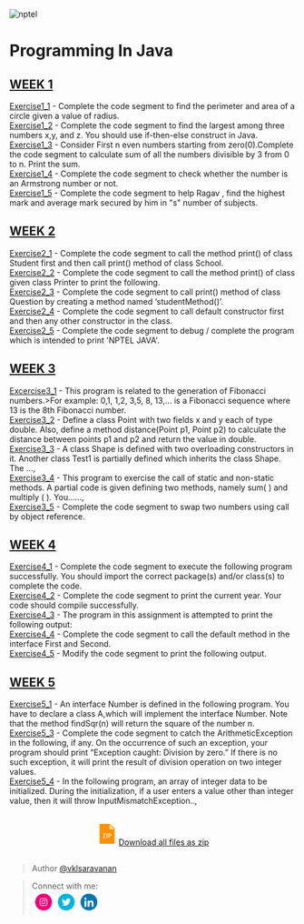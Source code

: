 <img src="https://user-images.githubusercontent.com/70447974/130724593-202975e2-d068-4e14-a460-3b27a1954c94.png" alt="nptel"  width="128" height="25"  > <br>
# Programming In Java 
## [WEEK 1](https://github.com/vklsaravanan/nptel-programmingInJava/tree/main/Week_1)
<a href="https://github.com/vklsaravanan/nptel-programmingInJava/blob/main/Week_1/Exercise1_1.java">Exercise1_1</a> - Complete the code segment to find the perimeter and area of a circle given a value of radius.<br>
<a href="https://github.com/vklsaravanan/nptel-programmingInJava/blob/main/Week_1/Exercise1_2.java">Exercise1_2</a> - Complete the code segment to find the largest among three numbers x,y, and z. You should use if-then-else construct in Java.<br>
<a href="https://github.com/vklsaravanan/nptel-programmingInJava/blob/main/Week_1/Exercise1_3.java">Exercise1_3</a> - Consider First n even numbers starting from zero(0).Complete the code segment to calculate sum of  all the numbers divisible by 3 from 0 to n. Print the sum.
<br>
<a href="https://github.com/vklsaravanan/nptel-programmingInJava/blob/main/Week_1/Exercise1_4.java">Exercise1_4</a> - Complete the code segment to check whether the number is an Armstrong number or not.<br>
<a href="https://github.com/vklsaravanan/nptel-programmingInJava/blob/main/Week_1/Exercise1_6.java">Exercise1_5</a> - Complete the code segment to help Ragav , find the highest mark and average mark secured by him in "s" number of subjects.<br>

## [WEEK 2](https://github.com/vklsaravanan/nptel-programmingInJava/tree/main/Week_2)
<a href="https://github.com/vklsaravanan/nptel-programmingInJava/blob/main/Week_2/Question21.java">Exercise2_1</a> - Complete the code segment to call the method  print() of class Student first and then call print() method of class School.<br>
<a href="https://github.com/vklsaravanan/nptel-programmingInJava/blob/main/Week_2/Question22.java">Exercise2_2</a> - Complete the code segment to call the method  print() of class given class Printer to print the following.<br>
<a href="https://github.com/vklsaravanan/nptel-programmingInJava/blob/main/Week_2/Question23.java">Exercise2_3</a> - Complete the code segment to call print() method of class Question by creating a method named ‘studentMethod()’.<br>
<a href="https://github.com/vklsaravanan/nptel-programmingInJava/blob/main/Week_2/Question22.java">Exercise2_4</a> - Complete the code segment to call default constructor first and then any other constructor in the class.<br>
<a href="https://github.com/vklsaravanan/nptel-programmingInJava/blob/main/Week_2/Question22.java">Exercise2_5</a> - Complete the code segment to debug / complete the program which is intended to print 'NPTEL JAVA'.<br />

## [WEEK 3](https://github.com/vklsaravanan/nptel-programmingInJava/tree/main/Week_3)
<a href="https://github.com/vklsaravanan/nptel-programmingInJava/blob/main/Week_3/Fibonacci.java">Excercise3_1</a> - This program is related to the generation of Fibonacci numbers.>For example: 0,1, 1,2, 3,5, 8, 13,… is a Fibonacci sequence where 13 is the 8th Fibonacci number.<br>
<a href="https://github.com/vklsaravanan/nptel-programmingInJava/blob/main/Week_3/Circle.java">Exercise3_2</a> - Define a class Point with two fields x and y each of type double. Also, define a method distance(Point p1, Point p2) to calculate the distance between points p1 and p2 and return the value in double.<br>
<a href="https://github.com/vklsaravanan/nptel-programmingInJava/blob/main/Week_3/Test1.java">Exercise3_3</a> - A class Shape is defined with two overloading constructors in it. Another class Test1 is partially defined which inherits the class Shape. The ...,<br>
<a href="https://github.com/vklsaravanan/nptel-programmingInJava/blob/main/Week_3/Exercise3_4.java">Exercise3_4</a> - This program to exercise the call of static and non-static methods. A partial code is given defining two methods, namely sum( ) and multiply ( ). You......,<br>
[Exercise3_5](https://github.com/vklsaravanan/nptel-programmingInJava/blob/main/Week_3/Exercise3_5.java) - Complete the code segment to swap two numbers using call by object reference.<br>

## [WEEK 4](https://github.com/vklsaravanan/nptel-programmingInJava/tree/main/Week_4)
[Exercise4_1](https://github.com/vklsaravanan/nptel-programmingInJava/blob/main/Week_4/Question41.java) - Complete the code segment to execute the following program successfully. You should import the correct package(s) and/or class(s) to complete the code.<br>
[Exercise4_2](https://github.com/vklsaravanan/nptel-programmingInJava/blob/main/Week_4/Question42.java) - Complete the code segment to print the current year. Your code should compile successfully.<br>
[Exercise4_3](https://github.com/vklsaravanan/nptel-programmingInJava/blob/main/Week_4/Question43.java) - The program in this assignment is attempted to print the following output:<br>
[Exercise4_4](https://github.com/vklsaravanan/nptel-programmingInJava/blob/main/Week_4/Question44.java) - Complete the code segment to call the default method in the interface First and Second.<br>
[Exercise4_5](https://github.com/vklsaravanan/nptel-programmingInJava/blob/main/Week_4/Question45.java) - Modify the code segment to print the following output.<br>

## [WEEK 5](https://github.com/vklsaravanan/nptel-programmingInJava/tree/main/Week_5)
[Exercise5_1](https://github.com/vklsaravanan/nptel-programmingInJava/blob/main/Week_5/Question5_1.java) - An interface Number is defined in the following program.  You have to declare a class A,which will implement the interface Number. Note that the method findSqr(n) will return the square of the number n.<br>
[Exercise5_3](https://github.com/vklsaravanan/nptel-programmingInJava/blob/main/Week_5/Question5_3.java) - Complete the code segment to catch the ArithmeticException in the following, if any. On the occurrence of such an exception, your program should print “Exception caught: Division by zero.” If there is no such exception, it will print the result of division operation on two integer values.<br>
[Exercise5_4](https://github.com/vklsaravanan/nptel-programmingInJava/blob/main/Week_5/Question5_4.java) - In the following program, an array of integer data to be initialized. During the initialization, if a user enters a value other than integer value, then it will throw InputMismatchException..,<br>

##
<p align="center">
  <a href="https://github.com/vklsaravanan/nptel-programmingInJava/archive/refs/heads/main.zip"><img  src="https://github.com/vklsaravanan/nptel-programmingInJava/blob/main/logs/icons8-zip-48.png" width="40" height="40" />Download all files as zip</a>

</p>

##      
>Author [@vklsaravanan](https://github.com/vklsaravanan)

>Connect with me:<br>
[<img src="https://github.com/vklsaravanan/vklsaravanan/blob/main/logos/371907300_INSTAGRAM_ICON_TRANSPARENT_400.gif" width="40" height="40" />](https://www.instagram.com/vkl_saravanan/)[<img src="https://github.com/vklsaravanan/vklsaravanan/blob/main/logos/371907030_TWITTER_ICON_TRANSPARENT_400.gif" width="40" height="40">](https://twitter.com/VklSaravanan)[<img src="https://github.com/vklsaravanan/vklsaravanan/blob/main/logos/372102050_LINKEDIN_ICON_TRANSPARENT_400.gif" width="40" height="40">](https://www.linkedin.com/in/saravanan-raja-8015a820a/)
